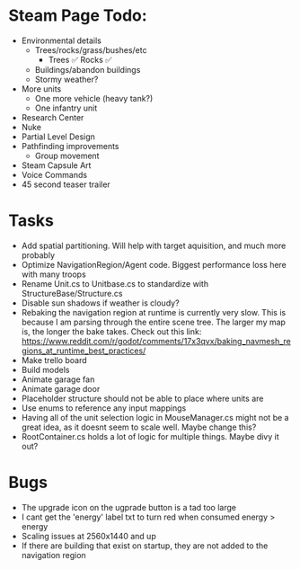 # Steam Page Todo:
- Environmental details
  - Trees/rocks/grass/bushes/etc
    - Trees ✅ Rocks ✅
  - Buildings/abandon buildings
  - Stormy weather?
- More units
  - One more vehicle (heavy tank?)
  - One infantry unit
- Research Center
- Nuke
- Partial Level Design
- Pathfinding improvements
  - Group movement
- Steam Capsule Art
- Voice Commands
- 45 second teaser trailer

# Tasks
- Add spatial partitioning. Will help with target aquisition, and much more probably
- Optimize NavigationRegion/Agent code. Biggest performance loss here with many troops
- Rename Unit.cs to Unitbase.cs to standardize with StructureBase/Structure.cs
- Disable sun shadows if weather is cloudy?
- Rebaking the navigation region at runtime is currently very slow. This is because I am parsing through the entire scene tree. The larger my map is, the longer the bake takes. Check out this link: https://www.reddit.com/r/godot/comments/17x3qvx/baking_navmesh_regions_at_runtime_best_practices/
- Make trello board
- Build models
- Animate garage fan
- Animate garage door
- Placeholder structure should not be able to place where units are
- Use enums to reference any input mappings
- Having all of the unit selection logic in MouseManager.cs might not be a great idea, as it doesnt seem to scale well. Maybe change this?
- RootContainer.cs holds a lot of logic for multiple things. Maybe divy it out?

# Bugs
- The upgrade icon on the ugprade button is a tad too large
- I cant get the 'energy' label txt to turn red when consumed energy > energy
- Scaling issues at 2560x1440 and up
- If there are building that exist on startup, they are not added to the navigation region
